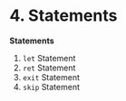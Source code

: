 # 4. Statements

<primary-label ref="header-label"/>

<secondary-label ref="wip"/>

**Statements**

1. `let` Statement
2. `ret` Statement
3. `exit` Statement
4. `skip` Statement
